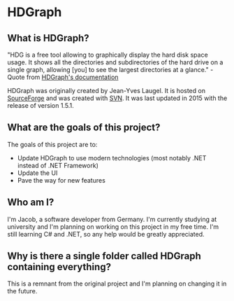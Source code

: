 # HDGraph

## What is HDGraph?

"HDG is a free tool allowing to graphically display the hard disk space usage. It shows all the directories and subdirectories of the hard drive on a single graph, allowing [you] to see the largest directories at a glance."
-Quote from [HDGraph's documentation](https://hdgraph.sourceforge.net/doc/en/HDGraph.htm)

HDGraph was originally created by Jean-Yves Laugel. It is hosted on [SourceForge](https://sourceforge.net/projects/hdgraph/) and was created with [SVN](https://subversion.apache.org/). It was last updated in 2015 with the release of version 1.5.1.

## What are the goals of this project?

The goals of this project are to:

- Update HDGraph to use modern technologies (most notably .NET instead of .NET Framework)
- Update the UI
- Pave the way for new features

## Who am I?

I'm Jacob, a software developer from Germany. I'm currently studying at university and I'm planning on working on this project in my free time. I'm still learning C# and .NET, so any help would be greatly appreciated.

## Why is there a single folder called HDGraph containing everything?

This is a remnant from the original project and I'm planning on changing it in the future.
